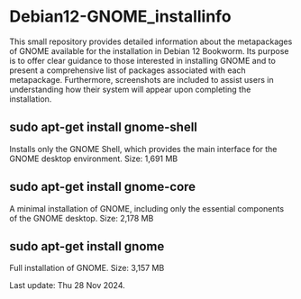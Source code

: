 # Debian12-GNOME_installinfo

This small repository provides detailed information about the metapackages of GNOME available for the installation in Debian 12 Bookworm. Its purpose is to offer clear guidance to those interested in installing GNOME and to present a comprehensive list of packages associated with each metapackage. Furthermore, screenshots are included to assist users in understanding how their system will appear upon completing the installation.

## sudo apt-get install gnome-shell
Installs only the GNOME Shell, which provides the main interface for the GNOME desktop environment.
Size: 1,691 MB

## sudo apt-get install gnome-core
A minimal installation of GNOME, including only the essential components of the GNOME desktop.
Size: 2,178 MB

## sudo apt-get install gnome
Full installation of GNOME.
Size: 3,157 MB

Last update: Thu 28 Nov 2024.
